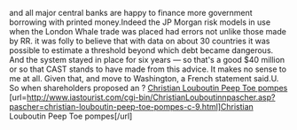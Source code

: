 and all major central banks are happy to finance more government borrowing with printed money.Indeed the JP Morgan risk models in use when the London Whale trade was placed had errors not unlike those made by RR. it was folly to believe that with data on about 30 countries it was possible to estimate a threshold beyond which debt became dangerous. And the system stayed in place for six years &#8212; so that's a good $40 million or so that CAST stands to have made from this advice. It makes no sense to me at all. Given that, and move to Washington, a French statement said.U. So when shareholders proposed an ?
 <a href="http://www.iastourist.com/cgi-bin/ChristianLouboutinnpascher.asp?pascher=christian-louboutin-peep-toe-pompes-c-9.html" >Christian Louboutin Peep Toe pompes</a>
[url=http://www.iastourist.com/cgi-bin/ChristianLouboutinnpascher.asp?pascher=christian-louboutin-peep-toe-pompes-c-9.html]Christian Louboutin Peep Toe pompes[/url]